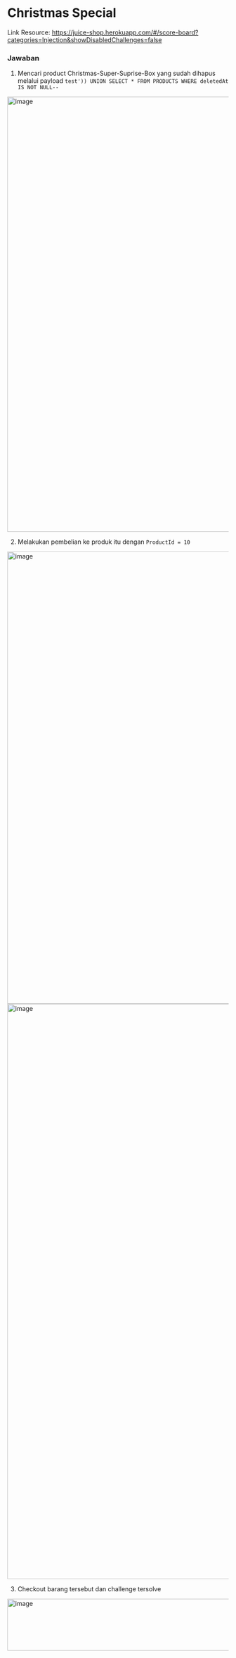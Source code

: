 # Christmas Special

Link Resource: https://juice-shop.herokuapp.com/#/score-board?categories=Injection&showDisabledChallenges=false

### Jawaban

1. Mencari product Christmas-Super-Suprise-Box yang sudah dihapus melalui payload `test')) UNION SELECT * FROM PRODUCTS WHERE deletedAt IS NOT NULL--`
<img width="1833" height="991" alt="image" src="https://github.com/user-attachments/assets/2abde6bb-62fe-4d1d-b612-5810a0988c40" />

2. Melakukan pembelian ke produk itu dengan `ProductId = 10`
<img width="1841" height="1030" alt="image" src="https://github.com/user-attachments/assets/ff8475df-ebd3-4eeb-af4a-aed7ad8dbea0" />

<img width="2555" height="1310" alt="image" src="https://github.com/user-attachments/assets/347b6c9f-40bb-4288-b6dd-1a1cacd141b0" />

3. Checkout barang tersebut dan challenge tersolve
<img width="1959" height="118" alt="image" src="https://github.com/user-attachments/assets/d0149540-8786-4214-a1ea-9b8b74d69614" />
